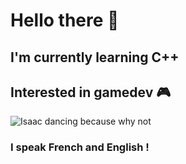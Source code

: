 # Hello there 👋
## I'm currently learning C++
## Interested in gamedev 🎮
![Isaac dancing because why not](https://media.tenor.com/QChd-5KLvMgAAAAi/the-binding.gif)
### I speak French and English !

